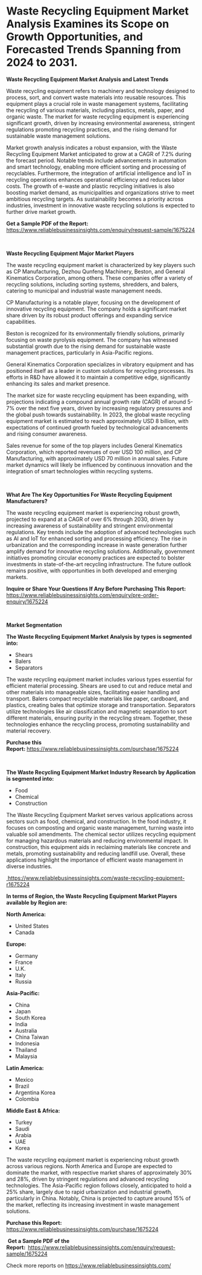 <p><h1>Waste Recycling Equipment Market Analysis Examines its Scope on Growth Opportunities, and Forecasted Trends Spanning from 2024 to 2031.</h1></p><p><strong>Waste Recycling Equipment Market Analysis and Latest Trends</strong></p>
<p><p>Waste recycling equipment refers to machinery and technology designed to process, sort, and convert waste materials into reusable resources. This equipment plays a crucial role in waste management systems, facilitating the recycling of various materials, including plastics, metals, paper, and organic waste. The market for waste recycling equipment is experiencing significant growth, driven by increasing environmental awareness, stringent regulations promoting recycling practices, and the rising demand for sustainable waste management solutions.</p><p>Market growth analysis indicates a robust expansion, with the Waste Recycling Equipment Market anticipated to grow at a CAGR of 7.2% during the forecast period. Notable trends include advancements in automation and smart technology, enabling more efficient sorting and processing of recyclables. Furthermore, the integration of artificial intelligence and IoT in recycling operations enhances operational efficiency and reduces labor costs. The growth of e-waste and plastic recycling initiatives is also boosting market demand, as municipalities and organizations strive to meet ambitious recycling targets. As sustainability becomes a priority across industries, investment in innovative waste recycling solutions is expected to further drive market growth.</p></p>
<p><strong>Get a Sample PDF of the Report:&nbsp;</strong> <a href="https://www.reliablebusinessinsights.com/enquiry/request-sample/1675224?utm_campaign=101&utm_medium=2&utm_source=Github&utm_content=ia&utm_term=28122024&utm_id=waste-recycling-equipment">https://www.reliablebusinessinsights.com/enquiry/request-sample/1675224</a></p>
<p>&nbsp;</p>
<p><strong>Waste Recycling Equipment Major Market Players</strong></p>
<p><p>The waste recycling equipment market is characterized by key players such as CP Manufacturing, Dezhou Qunfeng Machinery, Beston, and General Kinematics Corporation, among others. These companies offer a variety of recycling solutions, including sorting systems, shredders, and balers, catering to municipal and industrial waste management needs.</p><p>CP Manufacturing is a notable player, focusing on the development of innovative recycling equipment. The company holds a significant market share driven by its robust product offerings and expanding service capabilities.</p><p>Beston is recognized for its environmentally friendly solutions, primarily focusing on waste pyrolysis equipment. The company has witnessed substantial growth due to the rising demand for sustainable waste management practices, particularly in Asia-Pacific regions.</p><p>General Kinematics Corporation specializes in vibratory equipment and has positioned itself as a leader in custom solutions for recycling processes. Its efforts in R&D have allowed it to maintain a competitive edge, significantly enhancing its sales and market presence.</p><p>The market size for waste recycling equipment has been expanding, with projections indicating a compound annual growth rate (CAGR) of around 5-7% over the next five years, driven by increasing regulatory pressures and the global push towards sustainability. In 2023, the global waste recycling equipment market is estimated to reach approximately USD 8 billion, with expectations of continued growth fueled by technological advancements and rising consumer awareness.</p><p>Sales revenue for some of the top players includes General Kinematics Corporation, which reported revenues of over USD 100 million, and CP Manufacturing, with approximately USD 70 million in annual sales. Future market dynamics will likely be influenced by continuous innovation and the integration of smart technologies within recycling systems.</p></p>
<p>&nbsp;</p>
<p><strong>What Are The Key Opportunities For Waste Recycling Equipment Manufacturers?</strong></p>
<p><p>The waste recycling equipment market is experiencing robust growth, projected to expand at a CAGR of over 6% through 2030, driven by increasing awareness of sustainability and stringent environmental regulations. Key trends include the adoption of advanced technologies such as AI and IoT for enhanced sorting and processing efficiency. The rise in urbanization and the corresponding increase in waste generation further amplify demand for innovative recycling solutions. Additionally, government initiatives promoting circular economy practices are expected to bolster investments in state-of-the-art recycling infrastructure. The future outlook remains positive, with opportunities in both developed and emerging markets.</p></p>
<p><strong>Inquire or Share Your Questions If Any Before Purchasing This Report:</strong> <a href="https://www.reliablebusinessinsights.com/enquiry/pre-order-enquiry/1675224?utm_campaign=101&utm_medium=2&utm_source=Github&utm_content=ia&utm_term=28122024&utm_id=waste-recycling-equipment">https://www.reliablebusinessinsights.com/enquiry/pre-order-enquiry/1675224</a></p>
<p>&nbsp;</p>
<p><strong>Market Segmentation</strong></p>
<p><strong>The Waste Recycling Equipment Market Analysis by types is segmented into:</strong></p>
<p><ul><li>Shears</li><li>Balers</li><li>Separators</li></ul></p>
<p><p>The waste recycling equipment market includes various types essential for efficient material processing. Shears are used to cut and reduce metal and other materials into manageable sizes, facilitating easier handling and transport. Balers compact recyclable materials like paper, cardboard, and plastics, creating bales that optimize storage and transportation. Separators utilize technologies like air classification and magnetic separation to sort different materials, ensuring purity in the recycling stream. Together, these technologies enhance the recycling process, promoting sustainability and material recovery.</p></p>
<p><strong>Purchase this Report:&nbsp;</strong><a href="https://www.reliablebusinessinsights.com/purchase/1675224?utm_campaign=101&utm_medium=2&utm_source=Github&utm_content=ia&utm_term=28122024&utm_id=waste-recycling-equipment">https://www.reliablebusinessinsights.com/purchase/1675224</a></p>
<p>&nbsp;</p>
<p><strong>The Waste Recycling Equipment Market Industry Research by Application is segmented into:</strong></p>
<p><ul><li>Food</li><li>Chemical</li><li>Construction</li></ul></p>
<p><p>The Waste Recycling Equipment Market serves various applications across sectors such as food, chemical, and construction. In the food industry, it focuses on composting and organic waste management, turning waste into valuable soil amendments. The chemical sector utilizes recycling equipment for managing hazardous materials and reducing environmental impact. In construction, this equipment aids in reclaiming materials like concrete and metals, promoting sustainability and reducing landfill use. Overall, these applications highlight the importance of efficient waste management in diverse industries.</p></p>
<p><a href="https://www.reliablebusinessinsights.com/waste-recycling-equipment-r1675224?utm_campaign=101&utm_medium=2&utm_source=Github&utm_content=ia&utm_term=28122024&utm_id=waste-recycling-equipment">&nbsp;https://www.reliablebusinessinsights.com/waste-recycling-equipment-r1675224</a></p>
<p><strong>In terms of Region, the Waste Recycling Equipment Market Players available by Region are:</strong></p>
<p>
    <p> <strong> North America: </strong>
        <ul>
            <li>United States</li>
            <li>Canada</li>
        </ul>
        </p> 
    <p> <strong> Europe: </strong>
        <ul>
            <li>Germany</li>
            <li>France</li>
            <li>U.K.</li>
            <li>Italy</li>
            <li>Russia</li>
        </ul>
        </p> 
    <p> <strong> Asia-Pacific: </strong>
        <ul>
            <li>China</li>
            <li>Japan</li>
            <li>South Korea</li>
            <li>India</li>
            <li>Australia</li>
            <li>China Taiwan</li>
            <li>Indonesia</li>
            <li>Thailand</li>
            <li>Malaysia</li>
        </ul>
        </p> 
    <p> <strong> Latin America: </strong>
        <ul>
            <li>Mexico</li>
            <li>Brazil</li>
            <li>Argentina Korea</li>
            <li>Colombia</li>
        </ul>
        </p> 
    <p> <strong> Middle East & Africa: </strong>
        <ul>
            <li>Turkey</li>
            <li>Saudi</li>
            <li>Arabia</li>
            <li>UAE</li>
            <li>Korea</li>
        </ul>
    </p>
    </p>
<p><p>The waste recycling equipment market is experiencing robust growth across various regions. North America and Europe are expected to dominate the market, with respective market shares of approximately 30% and 28%, driven by stringent regulations and advanced recycling technologies. The Asia-Pacific region follows closely, anticipated to hold a 25% share, largely due to rapid urbanization and industrial growth, particularly in China. Notably, China is projected to capture around 15% of the market, reflecting its increasing investment in waste management solutions.</p></p>
<p><strong>Purchase this Report: </strong><a href="https://www.reliablebusinessinsights.com/purchase/1675224?utm_campaign=101&utm_medium=2&utm_source=Github&utm_content=ia&utm_term=28122024&utm_id=waste-recycling-equipment">https://www.reliablebusinessinsights.com/purchase/1675224</a></p>
<p>&nbsp;<strong>Get a Sample PDF of the Report:&nbsp;&nbsp;</strong><a href="https://www.reliablebusinessinsights.com/enquiry/request-sample/1675224?utm_campaign=101&utm_medium=2&utm_source=Github&utm_content=ia&utm_term=28122024&utm_id=waste-recycling-equipment">https://www.reliablebusinessinsights.com/enquiry/request-sample/1675224</a></p>
<p><strong></strong></p>
<p>Check more reports on <a href="https://www.reliablebusinessinsights.com/?utm_campaign=101&utm_medium=2&utm_source=Github&utm_content=ia&utm_term=28122024&utm_id=waste-recycling-equipment">https://www.reliablebusinessinsights.com/</a></p>